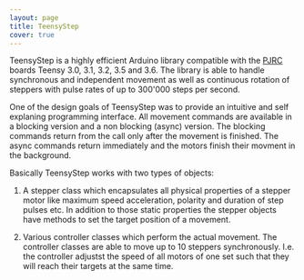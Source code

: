 ```yaml
---
layout: page
title: TeensyStep
cover: true
---
```


TeensyStep is a highly efficient Arduino library compatible with the [PJRC](https://www.pjrc.com) boards Teensy 3.0, 3.1, 3.2, 3.5 and 3.6. The library is able to handle synchronous and independent movement as well as continuous rotation of steppers with pulse rates of up to 300'000 steps per second. 

One of the design goals of TeensyStep was to provide an intuitive and self explaning programming interface. All movement commands are available in a blocking version and a non blocking (async) version. The blocking commands return from the call only after the movement is finished. The async commands return immediately and the motors finish their  movment in the background. 

Basically TeensyStep works with two types of objects: 
1) A stepper class which encapsulates all physical properties of a stepper motor like maximum speed acceleration, polarity and duration of step pulses etc. In addition to those static properties the stepper objects have methods to set the target position of a movement. 

2) Various controller classes which perform the actual movement. The controller classes are able to move up to 10 steppers synchronously. I.e. the controller adjustst the speed of all motors of one set such that they will reach their targets at the same time. 



